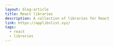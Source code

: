 ```yaml
---
layout: blog-article
title: React libraries
description: A collection of libraries for React
link: https://applibslist.xyz/
tags:
  - react
  - libraries
---
```

